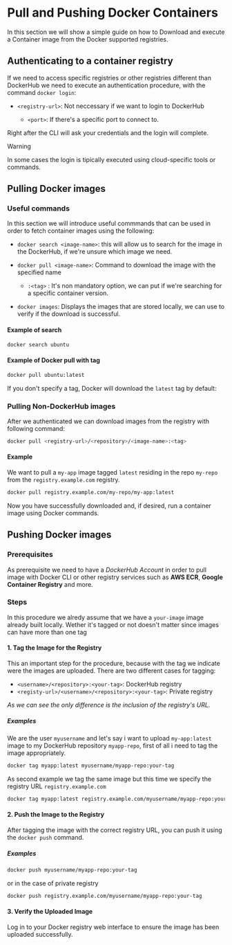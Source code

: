 # Pull and Pushing Docker Containers
In this section we will show a simple guide on how to Download and execute a Container image from the Docker supported registries.

## Authenticating to a container registry
If we need to access specific registries or other registries different than DockerHub we need to execute an authentication procedure, with the command `docker login`:

  - `<registry-url>`: Not neccessary if we want to login to DockerHub

     - `<port>`: If there's a specific port to connect to.

Right after the CLI will ask your credentials and the login will complete.

> [!WARNING]
> In some cases the login is tipically executed using cloud-specific tools or commands.



## Pulling Docker images
### Useful commands 
In this section we will introduce useful commmands that can be used in order to fetch container images using the following:

- `docker search <image-name>`: this will allow us to search for the image in the DockerHub, if we're unsure which image we need.

- `docker pull <image-name>`: Command to download the image with the specified name
    - `:<tag>` : It's non mandatory option, we can put if we're searching for a specific container version. 

- `docker images`: Displays the images that are stored locally, we can use to verify if the download is successful.



#### Example of search
```bash
docker search ubuntu
```

#### Example of Docker pull with tag
```bash
docker pull ubuntu:latest
```
If you don't specify a tag, Docker will download the `latest` tag by default:

### Pulling Non-DockerHub images
After we authenticated we can download images from the registry with following command:
```bash
docker pull <registry-url>/<repository>/<image-name>:<tag>
```
#### Example
We want to pull a `my-app` image tagged `latest` residing in the repo `my-repo` from the `registry.example.com` registry.

```bash
docker pull registry.example.com/my-repo/my-app:latest
```
Now you have successfully downloaded and, if desired, run a container image using Docker commands.

## Pushing Docker images
### Prerequisites
As prerequisite we need to have a *DockerHub Account* in order to pull image with Docker CLI or other registry services such as  **AWS ECR**, **Google Container Registry** and more.


### Steps
In this procedure we alredy assume that we have a `your-image` image already built locally. Wether it's tagged or not doesn't matter since images can have more than one tag


#### 1. Tag the Image for the Registry
This an important step for the procedure, because with the tag we indicate were the images are uploaded.
There are two different cases for tagging:
  - `<username>/<repository>:<your-tag>`: DockerHub registry
  - `<registy-url>/<username>/<repository>:<your-tag>`: Private registry

_As we can see the only difference is the inclusion of the registry's URL._

##### Examples
We are the user `myusername` and let's say i want to upload `my-app:latest` image to my DockerHub repository `myapp-repo`, first of all i need to tag the image appropriately.
```bash
docker tag myapp:latest myusername/myapp-repo:your-tag
```

As second example we tag the same image but this time we specify the registry URL `registry.example.com`
```bash
docker tag myapp:latest registry.example.com/myusername/myapp-repo:your-tag
```

#### 2. Push the Image to the Registry
After tagging the image with the correct registry URL, you can push it using the `docker push` command.

##### Examples
```bash
docker push myusername/myapp-repo:your-tag
```
or in the case of private registry

```bash
docker push registry.example.com/myusername/myapp-repo:your-tag
```

#### 3. Verify the Uploaded Image

Log in to your Docker registry web interface to ensure the image has been uploaded successfully.






